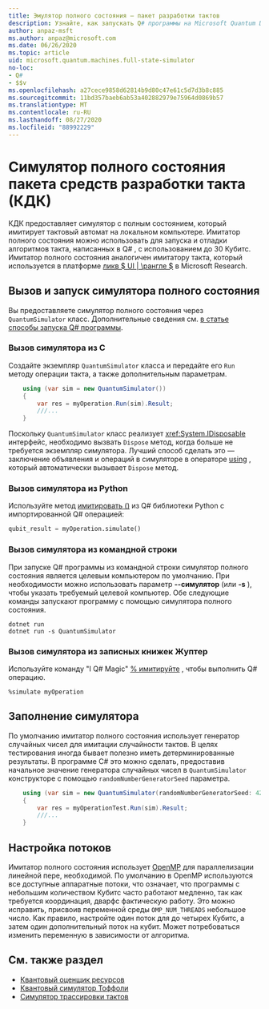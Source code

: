 ```yaml
---
title: Эмулятор полного состояния — пакет разработки тактов
description: Узнайте, как запускать Q# программы на Microsoft Quantum Development Kit симуляторе полного состояния.
author: anpaz-msft
ms.author: anpaz@microsoft.com
ms.date: 06/26/2020
ms.topic: article
uid: microsoft.quantum.machines.full-state-simulator
no-loc:
- Q#
- $$v
ms.openlocfilehash: a27cece9858d62814b9d80c47e61c5d7d3b8c885
ms.sourcegitcommit: 11bd357baeb6ab53a402882979e75964d0869b57
ms.translationtype: MT
ms.contentlocale: ru-RU
ms.lasthandoff: 08/27/2020
ms.locfileid: "88992229"
---
```

# <a name="quantum-development-kit-qdk-full-state-simulator"></a>Симулятор полного состояния пакета средств разработки такта (КДК)

КДК предоставляет симулятор с полным состоянием, который имитирует тактовый автомат на локальном компьютере. Имитатор полного состояния можно использовать для запуска и отладки алгоритмов такта, написанных в Q# , с использованием до 30 Кубитс. Имитатор полного состояния аналогичен имитатору такта, который используется в платформе  [ликв $ UI | \рангле $](http://stationq.github.io/Liquid/) в Microsoft Research.

## <a name="invoking-and-running-the-full-state-simulator"></a>Вызов и запуск симулятора полного состояния

Вы предоставляете симулятор полного состояния через `QuantumSimulator` класс. Дополнительные сведения см. [в статье способы запуска Q# программы](xref:microsoft.quantum.guide.host-programs).

### <a name="invoking-the-simulator-from-c"></a>Вызов симулятора из C #

Создайте экземпляр `QuantumSimulator` класса и передайте его `Run` методу операции такта, а также дополнительным параметрам.
```csharp
    using (var sim = new QuantumSimulator())
    {
        var res = myOperation.Run(sim).Result;
        ///...
    }
```

Поскольку `QuantumSimulator` класс реализует <xref:System.IDisposable> интерфейс, необходимо вызвать `Dispose` метод, когда больше не требуется экземпляр симулятора. Лучший способ сделать это — заключение объявления и операций в симуляторе в операторе [using](https://docs.microsoft.com/dotnet/csharp/language-reference/keywords/using-statement) , который автоматически вызывает `Dispose` метод.

### <a name="invoking-the-simulator-from-python"></a>Вызов симулятора из Python

Используйте метод [имитировать ()](https://docs.microsoft.com/python/qsharp-core/qsharp.loader.qsharpcallable) из Q# библиотеки Python с импортированной Q# операцией:

```python
qubit_result = myOperation.simulate()
```

### <a name="invoking-the-simulator-from-the-command-line"></a>Вызов симулятора из командной строки

При запуске Q# программы из командной строки симулятор полного состояния является целевым компьютером по умолчанию. При необходимости можно использовать параметр **--симулятор** (или **-s** ), чтобы указать требуемый целевой компьютер. Обе следующие команды запускают программу с помощью симулятора полного состояния. 

```dotnetcli
dotnet run
dotnet run -s QuantumSimulator
```

### <a name="invoking-the-simulator-from-juptyer-notebooks"></a>Вызов симулятора из записных книжек Жуптер

Используйте команду "I Q# Magic" [% имитируйте](xref:microsoft.quantum.iqsharp.magic-ref.simulate) , чтобы выполнить Q# операцию.

```
%simulate myOperation
```
## <a name="seeding-the-simulator"></a>Заполнение симулятора

По умолчанию имитатор полного состояния использует генератор случайных чисел для имитации случайности тактов. В целях тестирования иногда бывает полезно иметь детерминированные результаты. В программе C# это можно сделать, предоставив начальное значение генератора случайных чисел в `QuantumSimulator` конструкторе с помощью `randomNumberGeneratorSeed` параметра.

```csharp
    using (var sim = new QuantumSimulator(randomNumberGeneratorSeed: 42))
    {
        var res = myOperationTest.Run(sim).Result;
        ///...
    }
```

## <a name="configuring-threads"></a>Настройка потоков

Имитатор полного состояния использует [OpenMP](http://www.openmp.org/) для параллелизации линейной пере, необходимой. По умолчанию в OpenMP используются все доступные аппаратные потоки, что означает, что программы с небольшим количеством Кубитс часто работают медленно, так как требуется координация, дварфс фактическую работу. Это можно исправить, присвоив переменной среды `OMP_NUM_THREADS` небольшое число. Как правило, настройте один поток для до четырех Кубитс, а затем один дополнительный поток на кубит. Может потребоваться изменить переменную в зависимости от алгоритма.

## <a name="see-also"></a>См. также раздел

- [Квантовый оценщик ресурсов](xref:microsoft.quantum.machines.resources-estimator)
- [Квантовый симулятор Тоффоли](xref:microsoft.quantum.machines.toffoli-simulator)
- [Симулятор трассировки тактов](xref:microsoft.quantum.machines.qc-trace-simulator.intro)
